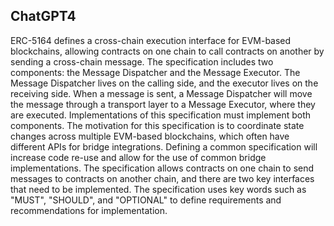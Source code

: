 ## ChatGPT4

ERC-5164 defines a cross-chain execution interface for EVM-based blockchains, allowing contracts on one chain to call contracts on another by sending a cross-chain message. The specification includes two components: the Message Dispatcher and the Message Executor. The Message Dispatcher lives on the calling side, and the executor lives on the receiving side. When a message is sent, a Message Dispatcher will move the message through a transport layer to a Message Executor, where they are executed. Implementations of this specification must implement both components. The motivation for this specification is to coordinate state changes across multiple EVM-based blockchains, which often have different APIs for bridge integrations. Defining a common specification will increase code re-use and allow for the use of common bridge implementations. The specification allows contracts on one chain to send messages to contracts on another chain, and there are two key interfaces that need to be implemented. The specification uses key words such as "MUST", "SHOULD", and "OPTIONAL" to define requirements and recommendations for implementation.
